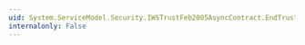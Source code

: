 ```yaml
---
uid: System.ServiceModel.Security.IWSTrustFeb2005AsyncContract.EndTrustFeb2005Issue(System.IAsyncResult)
internalonly: False
---
```

